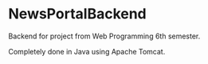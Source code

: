 # NewsPortalBackend

Backend for project from Web Programming 6th semester.

Completely done in Java using Apache Tomcat.
